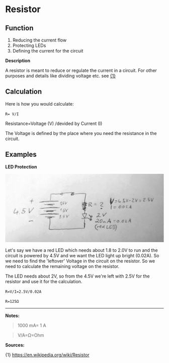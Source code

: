 # Resistor
## Function
1. Reducing the current flow
2. Protecting LEDs
3. Defining the current for the circuit

**Description**

A resistor is meant to reduce or regulate the current in a circuit. For other purposes and details like dividing voltage etc. see [{1}](https://en.wikipedia.org/wiki/Resistor)

## Calculation
Here is how you would calculate:

`R= V/I` 

Resistance=Voltage (V) /devided by Current (I)

The Voltage is defined by the place where you need the resistance in the circuit. 

## Examples

**LED Protection**

![risistor-picture](resistor1.jpg)

Let's say we have a red LED which needs about 1.8 to 2.0V to run and the circuit is powered by 4.5V and we want the LED light up bright (0.02A). So we need to find the 'leftover' Voltage in the circuit on the resistor. So we need to calculate the remaining voltage on the resistor. 

The LED needs about 2V, so from the 4.5V we're left with 2.5V for the resistor and use it for the calculation.

`R=V/I=2.5V/0.02A`

`R=125Ω`



----
**Notes:**

> 1000 mA= 1 A

> V/A=Ω=Ohm


**Sources:**

{1} https://en.wikipedia.org/wiki/Resistor

